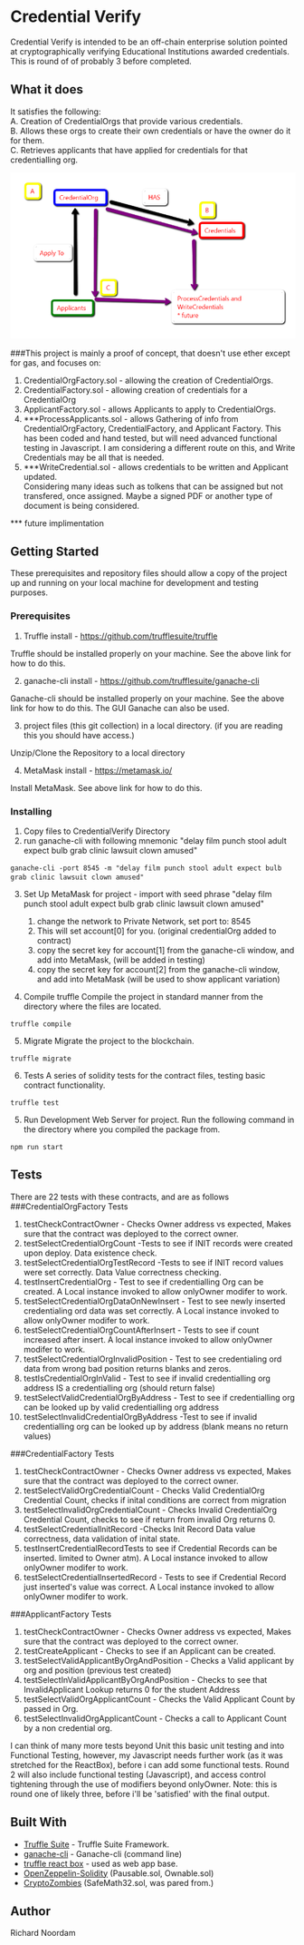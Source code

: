 # Credential Verify

Credential Verify is intended to be an off-chain enterprise solution pointed at cryptographically verifying Educational Institutions awarded credentials.  This is round of of probably 3 before completed.

## What it does
It satisfies the following:  
A. Creation of CredentialOrgs that provide various credentials.  
B. Allows these orgs to create their own credentials or have the owner do it for them.  
C. Retrieves applicants that have applied for credentials for that credentialling org.  

![Relation Image](./RelationImage.png?raw=true "Object Relations")

###This project is mainly a proof of concept, that doesn't use ether except for gas, and focuses on: 

1. CredentialOrgFactory.sol - allowing the creation of CredentialOrgs.
2. CredentialFactory.sol - allowing creation of credentials for a CredentialOrg
3. ApplicantFactory.sol - allows Applicants to apply to CredentialOrgs.
4. ***ProcessApplicants.sol - allows Gathering of info from CredentialOrgFactory, CredentialFactory, and Applicant Factory. 
    This has been coded and hand tested, but will need advanced functional testing in Javascript. I am considering a different route on this, and Write Credentials may be all that is needed.
5. ***WriteCredential.sol - allows credentials to be written and Applicant updated.   
    Considering many ideas such as tolkens that can be assigned but not transfered, once assigned.  Maybe a signed PDF or another type of document is being considered.

*** future implimentation

## Getting Started

These prerequisites and repository files should allow a copy of the project up and running on your local machine for development and testing purposes.

### Prerequisites 

1. Truffle install - https://github.com/trufflesuite/truffle

Truffle should be installed properly on your machine.   See the above link for how to do this.

2. ganache-cli install - https://github.com/trufflesuite/ganache-cli

Ganache-cli should be installed properly on your machine.  See the above link for how to do this.  The GUI Ganache can also be used.

3. project files (this git collection) in a local directory.  (if you are reading this you should have access.)

Unzip/Clone the Repository to a local directory

4. MetaMask install - https://metamask.io/

Install MetaMask.  See above link for how to do this.

### Installing

1. Copy files to CredentialVerify Directory
2. run ganache-cli with following mnemonic "delay film punch stool adult expect bulb grab clinic lawsuit clown amused"

```
ganache-cli -port 8545 -m "delay film punch stool adult expect bulb grab clinic lawsuit clown amused"
```

3. Set Up MetaMask for project -
    import with seed phrase "delay film punch stool adult expect bulb grab clinic lawsuit clown amused"
    1. change the network to Private Network, set port to: 8545
    2. This will set account[0] for you. (original credentialOrg added to contract)
    3. copy the secret key for account[1] from the ganache-cli window, and add into MetaMask, (will be added in testing)
    4. copy the secret key for account[2] from the ganache-cli window, and add into MetaMask (will be used to show applicant variation)

4. Compile truffle
Compile the project in standard manner from the directory where the files are located.

```
truffle compile
```

5. Migrate
Migrate the project to the blockchain.
```
truffle migrate
```

6. Tests
A series of solidity tests for the contract files, testing basic contract functionality.

```
truffle test
```

5. Run Development Web Server for project.
Run the following command in the directory where you compiled the package from.

```
npm run start
```


## Tests
There are 22 tests with these contracts, and are as follows
###CredentialOrgFactory Tests
1. testCheckContractOwner - Checks Owner address vs expected, Makes sure that the contract was deployed to the correct owner.
2. testSelectCredentialOrgCount -Tests to see if INIT records were created upon deploy.  Data existence check.
3. testSelectCredentialOrgTestRecord -Tests to see if INIT record values were set correctly.  Data Value correctness checking.
4. testInsertCredentialOrg - Test to see if credentialling Org can be created.  A Local instance invoked to allow onlyOwner modifer to work.
5. testSelectCredentialOrgDataOnNewInsert - Test to see newly inserted credentialing ord data was set correctly.  A Local instance invoked to allow onlyOwner modifer to work.
6. testSelectCredentialOrgCountAfterInsert - Tests to see if count increased after insert.  A local instance invoked to allow onlyOwner modifer to work.
7. testSelectCredentialOrgInvalidPosition - Test to see credentialing ord data from wrong bad position returns blanks and zeros.
8. testIsCredentialOrgInValid - Test to see if invalid credentialling org address IS a credentialling org (should return false)
9. testSelectValidCredentialOrgByAddress - Test to see if credentialling org can be looked up by valid credentialling org address
10. testSelectInvalidCredentialOrgByAddress -Test to see if invalid credentialling org can be looked up by address (blank means no return values)

###CredentialFactory Tests
1. testCheckContractOwner - Checks Owner address vs expected, Makes sure that the contract was deployed to the correct owner.
2. testSelectValidOrgCredentialCount - Checks Valid CredentialOrg Credential Count, checks if inital conditions are correct from migration
3. testSelectInvalidOrgCredentialCount - Checks Invalid CredentialOrg Credential Count, checks to see if return from invalid Org returns 0.
4. testSelectCredentialInitRecord -Checks Init Record Data value correctness, data validation of inital state.
5. testInsertCredentialRecordTests to see if Credential Records can be inserted. limited to Owner atm).  A Local instance invoked to allow onlyOwner modifer to work.
6. testSelectCredentialInsertedRecord - Tests to see if Credential Record just inserted's value was correct.   A Local instance invoked to allow onlyOwner modifer to work.

###ApplicantFactory Tests
1. testCheckContractOwner - Checks Owner address vs expected, Makes sure that the contract was deployed to the correct owner.
2. testCreateApplicant - Checks to see if an Applicant can be created.
3. testSelectValidApplicantByOrgAndPosition - Checks a Valid applicant by org and position (previous test created)
4. testSelectInValidApplicantByOrgAndPosition - Checks to see that InvalidApplicant Lookup returns 0 for the student Address
5. testSelectValidOrgApplicantCount - Checks the Valid Applicant Count by passed in Org.
6. testSelectInvalidOrgApplicantCount - Checks a call to Applicant Count by a non credential org.


I can think of many more tests beyond Unit this basic unit testing and into Functional Testing, however, my Javascript needs further work (as it was stretched for the ReactBox), before i can add some functional tests.  Round 2 will also include functional testing (Javascript), and access control tightening through the use of modifiers beyond onlyOwner. Note: this is round one of likely three, before i'll be 'satisfied' with the final output.

## Built With

* [Truffle Suite](https://truffleframework.com) - Truffle Suite Framework.
* [ganache-cli](https://github.com/trufflesuite/ganache-cli) - Ganache-cli (command line)
* [truffle react box]() - used as web app base.
* [OpenZeppelin-Solidity](https://github.com/OpenZeppelin/openzeppelin-solidity) (Pausable.sol, Ownable.sol)
* [CryptoZombies](http://cryptozombies.io) (SafeMath32.sol, was pared from.)

## Author
Richard Noordam

